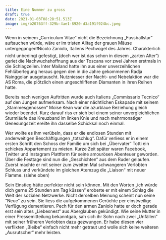 ```yaml
---
title: Eine Nummer zu gross
draft: true
date: 2021-01-03T08:28:51.513Z
image: img/b20763ff-329b-4ae1-8920-d3a191f924bc.jpeg
---
```

Wenn in seinem „Curriculum Vitae“ nicht die Bezeichnung „Fussballstar“ auftauchen würde, wäre er im tristen Alltag der grauen Mäuse untergegangen❗️Nicolo Zaniolo, Italiens Pechvogel des Jahres. Charakterlich nicht unbedingt gefestigt, (doch wer ist das schon in diesem „zarten Alter“) geriet die Nachwuchshoffnung aus der Toscana vor zwei Jahren erstmals in die Schlagzeilen. Inter Mailand hatte ihn aus einer unverzeihlichen Fehlüberlegung heraus gegen den in die Jahre gekommenen Radja Nainggolan ausgetauscht. Nutzniesser der Nacht- und Nebelaktion war die AS Roma, die plötzlich einen ungeschliffenen Diamanten in ihren Reihen hatte.

Bereits nach wenigen Auftritten wurde auch Italiens „Commissario Tecnico“ auf den Jungen aufmerksam. Nach einer nächtlichen Eskapade mit seinem „Stammesgenossen“ Moise Kean war die azurblaue Beziehung gleich wieder beendet. Kurz darauf riss er sich bei einem seiner unvergleichlichen Sturmläufe das Kreuzband im linken Knie und nach mehrmonatiger Genesungszeit ereilte ihn dasselbe Schicksal noch einmal.

Wer wollte es ihm verübeln, dass er die endlosen Stunden mit anderweitigen  Beschäftigungen „totschlug“.  Dafür verliess er in einem ersten Schritt den Schoss der Familie um sich bei „Übervater“ Totti ein schickes Appartement zu mieten. Kurze Zeit später waren Facebook, Twitter und Instagram Plattform für seine amourösen Abenteuer geworden. Über die Festtage sind nun die „Geschichten“ aus dem Ruder gelaufen. Zuerst machte er mit seiner zum zweiten Mal schwangeren Verlobten Schluss und verkündete im gleichen Atemzug die „Liaison“ mit neuer Flamme. (siehe oben) 

Sein Einstieg hätte perfekter nicht sein können. Mit den Worten „ich würde dich gerne 25 Stunden am Tag küssen“ eroberte er mit einem Schlag die Welt der sozialen Netzwerke. Nicht derselben Meinung scheint nun seine “Neue“ zu sein. Sie liess die aufgekommenen Gerüchte per einstweilige Verfügung dementieren. Pech für den armen  Zaniolo hatte er doch gerade erst sein altes „Liebesnest“ aus Aberglauben gekündigt. Wie seine Mutter in einer Pressemitteilung bekanntgab, sah sich ihr Sohn nach zwei „Unfällen“ mit seiner früheren Verlobten dazu gezwungen. Er habe diesen vier verflixten „Bleibe“ einfach nicht mehr getraut und wolle sich keine weiteren „Ausrutscher“ mehr leisten.